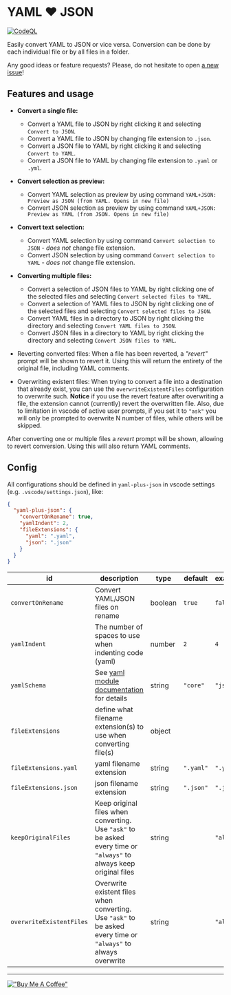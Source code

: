 # YAML :heart: JSON

[![CodeQL](https://github.com/hilleer/vscode-yaml-plus-json/actions/workflows/codeql-analysis.yml/badge.svg?branch=main)](https://github.com/hilleer/vscode-yaml-plus-json/actions/workflows/codeql-analysis.yml)

Easily convert YAML to JSON or vice versa. Conversion can be done by each individual file or by all files in a folder.

Any good ideas or feature requests? Please, do not hesitate to open [a new issue](https://github.com/hilleer/vscode-yaml-plus-json/issues/new)!

## Features and usage

* **Convert a single file:**
  * Convert a YAML file to JSON by right clicking it and selecting `Convert to JSON`.
  * Convert a YAML file to JSON by changing file extension to `.json`.
  * Convert a JSON file to YAML by right clicking it and selecting `Convert to YAML`.
  * Convert a JSON file to YAML by changing file extension to `.yaml` or `.yml`.
* **Convert selection as preview:**
  * Convert YAML selection as preview by using command `YAML+JSON: Preview as JSON (from YAML. Opens in new file)`
  * Convert JSON selection as preview by using command `YAML+JSON: Preview as YAML (from JSON. Opens in new file)`
* **Convert text selection:**
  * Convert YAML selection by using command `Convert selection to JSON` - _does not_ change file extension.
  * Convert JSON selection by using command `Convert selection to YAML` - _does not_ change file extension.
* **Converting multiple files:**
  * Convert a selection of JSON files to YAML by right clicking one of the selected files and selecting `Convert selected files to YAML`.
  * Convert a selection of YAML files to JSON by right clicking one of the selected files and selecting `Convert selected files to JSON`.
  * Convert YAML files in a directory to JSON by right clicking the directory and selecting `Convert YAML files to JSON`.
  * Convert JSON files in a directory to YAML by right clicking the directory and selecting `Convert JSON files to YAML`.

* Reverting converted files: When a file has been reverted, a _"revert"_ prompt will be shown to revert it. Using this will return the entirety of the original file, including YAML comments.
* Overwriting existent files: When trying to convert a file into a destination that already exist, you can use the `overwriteExistentFiles` configuration to overwrite such. **Notice** if you use the revert feature after overwriting a file, the extension cannot (currently) revert the overwritten file. Also, due to limitation in vscode of active user prompts, if you set it to `"ask"` you will only be prompted to overwrite N number of files, while others will be skipped.

After converting one or multiple files a _revert_ prompt will be shown, allowing to revert conversion. Using this will also return YAML comments.

## Config

All configurations should be defined in `yaml-plus-json` in vscode settings (e.g. `.vscode/settings.json`), like:

```json
{
  "yaml-plus-json": {
    "convertOnRename": true,
    "yamlIndent": 2,
    "fileExtensions": {
      "yaml": ".yaml",
      "json": ".json"
    }
  }
}
```

| id                       | description                                                                                                               | type    | default   | example    |
|--------------------------|---------------------------------------------------------------------------------------------------------------------------|---------|-----------|------------|
| `convertOnRename`        | Convert YAML/JSON files on rename                                                                                         | boolean | `true`    | `false`    |
| `yamlIndent`             | The number of spaces to use when indenting code (yaml)                                                                    | number  | `2`       | `4`        |
| `yamlSchema`             | See [yaml module documentation](https://github.com/eemeli/yaml/blob/master/docs/03_options.md#schema-options) for details | string  | `"core"`  | `"json"`   |
| `fileExtensions`         | define what filename extension(s) to use when converting file(s)                                                          | object  |           |            |
| `fileExtensions.yaml`    | yaml filename extension                                                                                                   | string  | `".yaml"` | `".yml"`   |
| `fileExtensions.json`    | json filename extension                                                                                                   | string  | `".json"` | `".json"`  |
| `keepOriginalFiles`      | Keep original files when converting. Use `"ask"` to be asked every time or `"always"` to always keep original files       | string  |           | `"always"` |
| `overwriteExistentFiles` | Overwrite existent files when converting. Use `"ask"` to be asked every time or `"always"` to always overwrite            | string  |           | `"always"` |

---

[!["Buy Me A Coffee"](https://www.buymeacoffee.com/assets/img/custom_images/orange_img.png)](https://www.buymeacoffee.com/hilleer)
